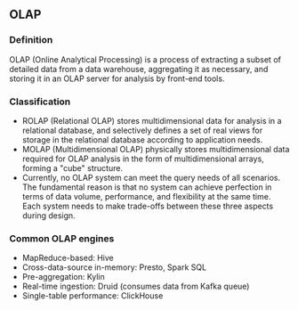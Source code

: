 ## OLAP
### Definition
OLAP (Online Analytical Processing) is a process of extracting a subset of detailed data from a data warehouse, aggregating it as necessary, and storing it in an OLAP server for analysis by front-end tools.

### Classification

- ROLAP (Relational OLAP) stores multidimensional data for analysis in a relational database, and selectively defines a set of real views for storage in the relational database according to application needs.
- MOLAP (Multidimensional OLAP) physically stores multidimensional data required for OLAP analysis in the form of multidimensional arrays, forming a "cube" structure.
- Currently, no OLAP system can meet the query needs of all scenarios. The fundamental reason is that no system can achieve perfection in terms of data volume, performance, and flexibility at the same time. Each system needs to make trade-offs between these three aspects during design.

### Common OLAP engines
- MapReduce-based: Hive
- Cross-data-source in-memory: Presto, Spark SQL
- Pre-aggregation: Kylin
- Real-time ingestion: Druid (consumes data from Kafka queue)
- Single-table performance: ClickHouse